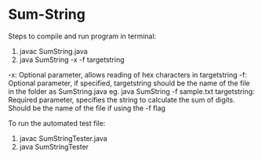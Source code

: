 # Sum-String


Steps to compile and run program in terminal:

1. javac SumString.java
2. java SumString -x -f targetstring

-x: Optional parameter, allows reading of hex characters in targetstring
-f: Optional parameter, if specified, targetstring should be the name of the file in the folder as SumString.java
    eg. java SumString -f sample.txt
targetstring: Required parameter, specifies the string to calculate the sum of digits. Should be the name of the file if using              the -f flag



To run the automated test file:
1. javac SumStringTester.java
2. java SumStringTester
